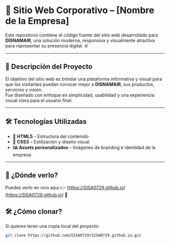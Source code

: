 # 🏢 Sitio Web Corporativo – [Nombre de la Empresa]

Este repositorio contiene el código fuente del sitio web desarrollado para **DISNAMAIR**, una solución moderna, responsiva y visualmente atractiva para representar su presencia digital. 🌐

---

## 📌 Descripción del Proyecto

El objetivo del sitio web es brindar una plataforma informativa y visual para que los visitantes puedan conocer mejor a **DISNAMAIR**, sus productos, servicios y visión.  
Fue diseñado con enfoque en simplicidad, usabilidad y una experiencia visual clara para el usuario final.

---

## 🛠️ Tecnologías Utilizadas

- 🧱 **HTML5** – Estructura del contenido  
- 🎨 **CSS3** – Estilización y diseño visual  
- 🖼️ **Assets personalizados** – Imágenes de branding e identidad de la empresa  

---

## 👀 ¿Dónde verlo?

Puedes verlo en vivo aquí 👉 [https://SISA0729.github.io](https://SISA0729.github.io) 🔗

## 🛠️ ¿Cómo clonar?

Si quieres tener una copia local del proyecto:

```bash
git clone https://github.com/SISA0729/SISA0729.github.io.git
